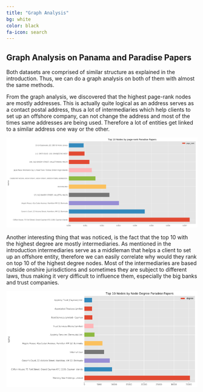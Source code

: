```yaml
---
title: "Graph Analysis"
bg: white
color: black
fa-icon: search
---
```


## Graph Analysis on Panama and Paradise Papers

Both datasets are comprised of similar structure as explained in the introduction. Thus, we can do a graph analysis on both of them with almost the same methods. 

From the graph analysis, we discovered that the highest page-rank nodes are mostly addresses. This is actually quite logical as an address serves as a contact postal address, thus a lot of intermediaries which help clients to set up an offshore company, can not change the address and most of the times same addresses are being used.  Therefore a lot of entities get linked to a similar address one way or the other.

![country distribution](img/page_rank_paradise_single.png "pagerank single")

Another interesting thing that was noticed, is the fact that the top 10 with the highest degree are mostly intermediaries. As mentioned in the introduction intermediaries serve as a middleman that helps a client to set up an offshore entity, therefore we can easily correlate why would they rank on top 10 of the highest degree nodes.  Most of the intermediaries are based outside onshire jurisdictions and sometimes they are subject to different laws, thus making it very difficult to influence them, especially the big banks and trust companies.


![country distribution](img/paradise_papers_degree.png "pagerank single")
